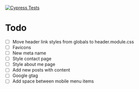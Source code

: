 [![Cypress Tests](https://github.com/Kielx/next-blog/actions/workflows/main.yml/badge.svg)](https://github.com/Kielx/next-blog/actions/workflows/main.yml)

# Todo

- [ ] Move header link styles from globals to header.module.css
- [ ] Favicons
- [ ] New meta name
- [ ] Style contact page
- [ ] Style about me page
- [ ] Add new posts with content
- [ ] Google gtag
- [ ] Add space between mobile menu items
